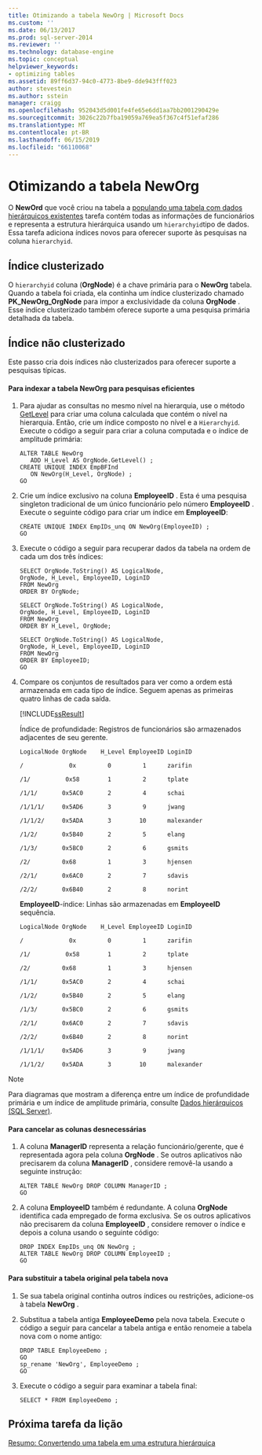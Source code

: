 ```yaml
---
title: Otimizando a tabela NewOrg | Microsoft Docs
ms.custom: ''
ms.date: 06/13/2017
ms.prod: sql-server-2014
ms.reviewer: ''
ms.technology: database-engine
ms.topic: conceptual
helpviewer_keywords:
- optimizing tables
ms.assetid: 89ff6d37-94c0-4773-8be9-dde943fff023
author: stevestein
ms.author: sstein
manager: craigg
ms.openlocfilehash: 952043d5d001fe4fe65e6dd1aa7bb2001290429e
ms.sourcegitcommit: 3026c22b7fba19059a769ea5f367c4f51efaf286
ms.translationtype: MT
ms.contentlocale: pt-BR
ms.lasthandoff: 06/15/2019
ms.locfileid: "66110068"
---
```

# <a name="optimizing-the-neworg-table"></a>Otimizando a tabela NewOrg
  O **NewOrd** que você criou na tabela a [populando uma tabela com dados hierárquicos existentes](lesson-1-2-populating-a-table-with-existing-hierarchical-data.md) tarefa contém todas as informações de funcionários e representa a estrutura hierárquica usando um `hierarchyid`tipo de dados. Essa tarefa adiciona índices novos para oferecer suporte às pesquisas na coluna `hierarchyid`.  
  
## <a name="clustered-index"></a>Índice clusterizado  
 O `hierarchyid` coluna (**OrgNode**) é a chave primária para o **NewOrg** tabela. Quando a tabela foi criada, ela continha um índice clusterizado chamado **PK_NewOrg_OrgNode** para impor a exclusividade da coluna **OrgNode** . Esse índice clusterizado também oferece suporte a uma pesquisa primária detalhada da tabela.  
  
## <a name="nonclustered-index"></a>Índice não clusterizado  
 Este passo cria dois índices não clusterizados para oferecer suporte a pesquisas típicas.  
  
#### <a name="to-index-the-neworg-table-for-efficient-searches"></a>Para indexar a tabela NewOrg para pesquisas eficientes  
  
1.  Para ajudar as consultas no mesmo nível na hierarquia, use o método [GetLevel](/sql/t-sql/data-types/getlevel-database-engine) para criar uma coluna calculada que contém o nível na hierarquia. Então, crie um índice composto no nível e a `Hierarchyid`. Execute o código a seguir para criar a coluna computada e o índice de amplitude primária:  
  
    ```  
    ALTER TABLE NewOrg   
       ADD H_Level AS OrgNode.GetLevel() ;  
    CREATE UNIQUE INDEX EmpBFInd   
       ON NewOrg(H_Level, OrgNode) ;  
    GO  
    ```  
  
2.  Crie um índice exclusivo na coluna **EmployeeID** . Esta é uma pesquisa singleton tradicional de um único funcionário pelo número **EmployeeID** . Execute o seguinte código para criar um índice em **EmployeeID**:  
  
    ```  
    CREATE UNIQUE INDEX EmpIDs_unq ON NewOrg(EmployeeID) ;  
    GO  
    ```  
  
3.  Execute o código a seguir para recuperar dados da tabela na ordem de cada um dos três índices:  
  
    ```  
    SELECT OrgNode.ToString() AS LogicalNode,  
    OrgNode, H_Level, EmployeeID, LoginID  
    FROM NewOrg   
    ORDER BY OrgNode;  
  
    SELECT OrgNode.ToString() AS LogicalNode,  
    OrgNode, H_Level, EmployeeID, LoginID   
    FROM NewOrg   
    ORDER BY H_Level, OrgNode;  
  
    SELECT OrgNode.ToString() AS LogicalNode,  
    OrgNode, H_Level, EmployeeID, LoginID   
    FROM NewOrg   
    ORDER BY EmployeeID;  
    GO  
    ```  
  
4.  Compare os conjuntos de resultados para ver como a ordem está armazenada em cada tipo de índice. Seguem apenas as primeiras quatro linhas de cada saída.  
  
     [!INCLUDE[ssResult](../../includes/ssresult-md.md)]  
  
     Índice de profundidade: Registros de funcionários são armazenados adjacentes de seu gerente.  
  
     `LogicalNode OrgNode    H_Level EmployeeID LoginID`  
  
     `/             0x         0         1      zarifin`  
  
     `/1/          0x58        1         2      tplate`  
  
     `/1/1/       0x5AC0       2         4      schai`  
  
     `/1/1/1/     0x5AD6       3         9      jwang`  
  
     `/1/1/2/     0x5ADA       3        10      malexander`  
  
     `/1/2/       0x5B40       2         5      elang`  
  
     `/1/3/       0x5BC0       2         6      gsmits`  
  
     `/2/         0x68         1         3      hjensen`  
  
     `/2/1/       0x6AC0       2         7      sdavis`  
  
     `/2/2/       0x6B40       2         8      norint`  
  
     **EmployeeID**-índice: Linhas são armazenadas em **EmployeeID** sequência.  
  
     `LogicalNode OrgNode    H_Level EmployeeID LoginID`  
  
     `/             0x         0         1      zarifin`  
  
     `/1/          0x58        1         2      tplate`  
  
     `/2/         0x68         1         3      hjensen`  
  
     `/1/1/       0x5AC0       2         4      schai`  
  
     `/1/2/       0x5B40       2         5      elang`  
  
     `/1/3/       0x5BC0       2         6      gsmits`  
  
     `/2/1/       0x6AC0       2         7      sdavis`  
  
     `/2/2/       0x6B40       2         8      norint`  
  
     `/1/1/1/     0x5AD6       3         9      jwang`  
  
     `/1/1/2/     0x5ADA       3        10      malexander`  
  
> [!NOTE]  
>  Para diagramas que mostram a diferença entre um índice de profundidade primária e um índice de amplitude primária, consulte [Dados hierárquicos &#40;SQL Server&#41;](../hierarchical-data-sql-server.md).  
  
#### <a name="to-drop-the-unnecessary-columns"></a>Para cancelar as colunas desnecessárias  
  
1.  A coluna **ManagerID** representa a relação funcionário/gerente, que é representada agora pela coluna **OrgNode** . Se outros aplicativos não precisarem da coluna **ManagerID** , considere removê-la usando a seguinte instrução:  
  
    ```  
    ALTER TABLE NewOrg DROP COLUMN ManagerID ;  
    GO  
    ```  
  
2.  A coluna **EmployeeID** também é redundante. A coluna **OrgNode** identifica cada empregado de forma exclusiva. Se os outros aplicativos não precisarem da coluna **EmployeeID** , considere remover o índice e depois a coluna usando o seguinte código:  
  
    ```  
    DROP INDEX EmpIDs_unq ON NewOrg ;  
    ALTER TABLE NewOrg DROP COLUMN EmployeeID ;  
    GO  
    ```  
  
#### <a name="to-replace-the-original-table-with-the-new-table"></a>Para substituir a tabela original pela tabela nova  
  
1.  Se sua tabela original continha outros índices ou restrições, adicione-os à tabela **NewOrg** .  
  
2.  Substitua a tabela antiga **EmployeeDemo** pela nova tabela. Execute o código a seguir para cancelar a tabela antiga e então renomeie a tabela nova com o nome antigo:  
  
    ```  
    DROP TABLE EmployeeDemo ;  
    GO  
    sp_rename 'NewOrg', EmployeeDemo ;  
    GO  
    ```  
  
3.  Execute o código a seguir para examinar a tabela final:  
  
    ```  
    SELECT * FROM EmployeeDemo ;  
    ```  
  
## <a name="next-task-in-lesson"></a>Próxima tarefa da lição  
 [Resumo: Convertendo uma tabela em uma estrutura hierárquica](lesson-1-4-summary-converting-a-table-to-a-hierarchical-structure.md)  
  
  

